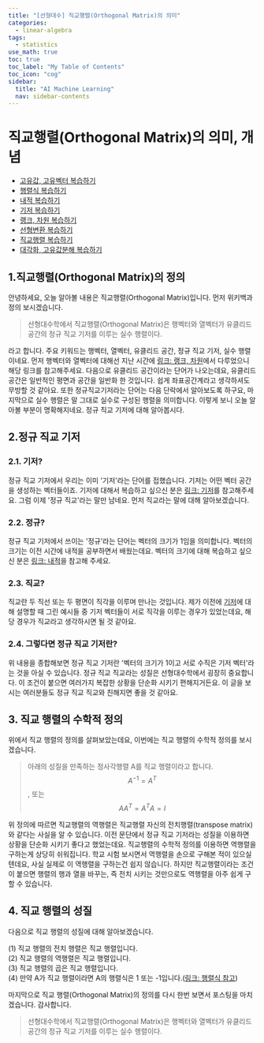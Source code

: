 ```yaml
---
title: "[선형대수] 직교행렬(Orthogonal Matrix)의 의미" 
categories:
  - linear-algebra
tags:
  - statistics
use_math: true
toc: true
toc_label: "My Table of Contents"
toc_icon: "cog"
sidebar:
  title: "AI Machine Learning"
  nav: sidebar-contents
---
```


# 직교행렬(Orthogonal Matrix)의 의미, 개념

* [고유값, 고유벡터 복습하기](https://losskatsu.github.io/linear-algebra/eigen/)
* [행렬식 복습하기](https://losskatsu.github.io/linear-algebra/determinant/)
* [내적 복습하기](https://losskatsu.github.io/linear-algebra/innerproduct/)
* [기저 복습하기](https://losskatsu.github.io/linear-algebra/basis/)
* [랭크, 차원 복습하기](https://losskatsu.github.io/linear-algebra/rank-dim/)
* [선형변환 복습하기](https://losskatsu.github.io/linear-algebra/linear-trans/)
* [직교행렬 복습하기](https://losskatsu.github.io/linear-algebra/orthogonal/)
* [대각화, 고유값분해 복습하기](https://losskatsu.github.io/linear-algebra/eigen-decomposition/)


## 1.직교행렬(Orthogonal Matrix)의 정의

안녕하세요, 오늘 알아볼 내용은 직교행렬(Orthogonal Matrix)입니다. 먼저 위키백과 정의 보시겠습니다. 

> 선형대수학에서 직교행렬(Orthogonal Matrix)은 행벡터와 열벡터가 유클리드 공간의 정규 직교 기저를 이루는 실수 행렬이다.

라고 합니다. 
주요 키워드는 행벡터, 열벡터, 유클리드 공간, 정규 직교 기저, 실수 행렬 이네요. 
먼저 행벡터와 열벡터에 대해선 지난 시간에 [링크: 랭크, 차원](https://losskatsu.github.io/linear-algebra/rank-dim/)에서 다루었으니 해당 링크를 참고해주세요. 
다음으로 유클리드 공간이라는 단어가 나오는데요, 유클리드 공간은 일반적인 평면과 공간을 일반화 한 것입니다. 
쉽게 좌표공간계라고 생각하셔도 무방할 것 같아요. 
또한 정규직교기저라는 단어는 다음 단락에서 알아보도록 하구요, 
마지막으로 실수 행렬은 말 그대로 실수로 구성된 행렬을 의미합니다. 
이렇게 보니 오늘 알아볼 부분이 명확해지네요. 정규 직교 기저에 대해 알아봅시다.

## 2.정규 직교 기저

### 2.1. 기저?

정규 직교 기저에서 우리는 이미 '기저'라는 단어를 접했습니다. 
기저는 어떤 벡터 공간을 생성하는 벡터들이죠. 
기저에 대해서 복습하고 싶으신 분은 [링크: 기저](https://losskatsu.github.io/linear-algebra/basis/)를 참고해주세요. 
그럼 이제 '정규 직교'라는 말만 남네요. 먼저 직교라는 말에 대해 알아보겠습니다.

### 2.2. 정규?

정규 직교 기저에서 쓰이는 '정규'라는 단어는 벡터의 크기가 1임을 의미합니다. 
벡터의 크기는 이전 시간에 내적을 공부하면서 배웠는데요. 
벡터의 크기에 대해 복습하고 싶으신 분은 [링크: 내적](https://losskatsu.github.io/linear-algebra/innerproduct/)을 참고해 주세요. 

### 2.3. 직교?

직교란 두 직선 또는 두 평면이 직각을 이루며 만나는 것입니다. 
제가 이전에 [기저](https://losskatsu.github.io/linear-algebra/basis/)에 대해 설명할 때 
그린 예시들 중 기저 벡터들이 서로 직각을 이루는 경우가 있었는데요, 해당 경우가 직교라고 생각하시면 될 것 같아요. 


### 2.4. 그렇다면 정규 직교 기저란?

위 내용을 종합해보면 정규 직교 기저란 '벡터의 크기가 1이고 서로 수직은 기저 벡터'라는 것을 아실 수 있습니다. 
정규 직교 직교라는 성질은 선형대수학에서 굉장히 중요합니다. 
이 조건이 붙으면 여러가지 복잡한 상황을 단순화 시키기 편해지거든요. 
이 글을 보시는 여러분들도 정규 직교 직교와 친해지면 좋을 것 같아요.


## 3. 직교 행렬의 수학적 정의


위에서 직교 행렬의 정의를 살펴보았는데요, 이번에는 직교 행렬의 수학적 정의를 보시겠습니다.


> 아래의 성질을 만족하는 정사각행렬 A를 직교 행렬이라고 합니다. $$A^{-1} = A^{T}$$, 또는 $$AA^{T} = A^{T}A = I$$


위 정의에 따르면 직교행렬의 역행렬은 직교행렬 자신의 전치행렬(transpose matrix)와 같다는 사실을 알 수 있습니다. 
이전 문단에서 정규 직교 기저라는 성질을 이용하면 상황을 단순화 시키기 좋다고 했었는데요. 
직교행렬의 수학적 정의를 이용하면 역행렬을 구하는게 상당히 쉬워집니다. 
학교 시험 보시면서 역행렬을 손으로 구해본 적이 있으실 텐데요, 사실 실제로 이 역행렬을 구하는건 쉽지 않습니다. 
하지만 직교행렬이라는 조건이 붙으면 행렬의 행과 열을 바꾸는, 즉 전치 시키는 것만으로도 역행렬을 아주 쉽게 구할 수 있습니다. 


## 4. 직교 행렬의 성질


다음으로 직교 행렬의 성질에 대해 알아보겠습니다.


(1) 직교 행렬의 전치 행렬은 직교 행렬입니다. <br />
(2) 직교 행렬의 역행렬은 직교 행렬입니다. <br />
(3) 직교 행렬의 곱은 직교 행렬입니다. <br />
(4) 만약 A가 직교 행렬이라면 A의 행렬식은 1 또는 -1입니다.([링크: 행렬식 참고](https://losskatsu.github.io/linear-algebra/determinant/))


마지막으로 직교 행렬(Orthogonal Matrix)의 정의를 다시 한번 보면서 포스팅을 마치겠습니다. 감사합니다.


> 선형대수학에서 직교행렬(Orthogonal Matrix)은 행벡터와 열벡터가 유클리드 공간의 정규 직교 기저를 이루는 실수 행렬이다.

